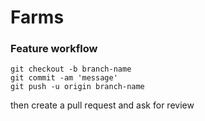 # Farms

### Feature workflow

```
git checkout -b branch-name
git commit -am 'message'
git push -u origin branch-name
```

then create a pull request and ask for review
